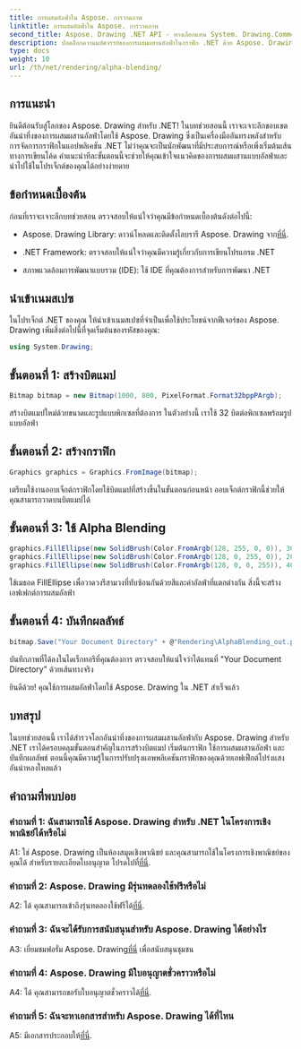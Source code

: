 ```yaml
---
title: การผสมอัลฟ่าใน Aspose. การวาดภาพ
linktitle: การผสมอัลฟ่าใน Aspose. การวาดภาพ
second_title: Aspose. Drawing .NET API - ทางเลือกแทน System. Drawing.Common
description: ปลดล็อกความมหัศจรรย์ของการผสมผสานอัลฟ่าในกราฟิก .NET ด้วย Aspose. Drawing ยกระดับโครงการของคุณด้วยเอฟเฟกต์โปร่งแสง
type: docs
weight: 10
url: /th/net/rendering/alpha-blending/
---
```

## การแนะนำ

ยินดีต้อนรับสู่โลกของ Aspose. Drawing สำหรับ .NET! ในบทช่วยสอนนี้ เราจะเจาะลึกขอบเขตอันน่าทึ่งของการผสมผสานอัลฟ่าโดยใช้ Aspose. Drawing ซึ่งเป็นเครื่องมืออันทรงพลังสำหรับการจัดการกราฟิกในแอปพลิเคชัน .NET ไม่ว่าคุณจะเป็นนักพัฒนาที่มีประสบการณ์หรือเพิ่งเริ่มต้นเส้นทางการเขียนโค้ด คำแนะนำทีละขั้นตอนนี้จะช่วยให้คุณเข้าใจแนวคิดของการผสมผสานแบบอัลฟ่าและนำไปใช้ในโปรเจ็กต์ของคุณได้อย่างง่ายดาย

## ข้อกำหนดเบื้องต้น

ก่อนที่เราจะเจาะลึกบทช่วยสอน ตรวจสอบให้แน่ใจว่าคุณมีข้อกำหนดเบื้องต้นดังต่อไปนี้:

-  Aspose. Drawing Library: ดาวน์โหลดและติดตั้งไลบรารี Aspose. Drawing จาก[ที่นี่](https://releases.aspose.com/drawing/net/).

- .NET Framework: ตรวจสอบให้แน่ใจว่าคุณมีความรู้เกี่ยวกับการเขียนโปรแกรม .NET

- สภาพแวดล้อมการพัฒนาแบบรวม (IDE): ใช้ IDE ที่คุณต้องการสำหรับการพัฒนา .NET

## นำเข้าเนมสเปซ

ในโปรเจ็กต์ .NET ของคุณ ให้นำเข้าเนมสเปซที่จำเป็นเพื่อใช้ประโยชน์จากฟีเจอร์ของ Aspose. Drawing เพิ่มสิ่งต่อไปนี้ที่จุดเริ่มต้นของรหัสของคุณ:

```csharp
using System.Drawing;
```

## ขั้นตอนที่ 1: สร้างบิตแมป

```csharp
Bitmap bitmap = new Bitmap(1000, 800, PixelFormat.Format32bppPArgb);
```

สร้างบิตแมปใหม่ด้วยขนาดและรูปแบบพิกเซลที่ต้องการ ในตัวอย่างนี้ เราใช้ 32 บิตต่อพิกเซลพร้อมรูปแบบอัลฟ่า

## ขั้นตอนที่ 2: สร้างกราฟิก

```csharp
Graphics graphics = Graphics.FromImage(bitmap);
```

เตรียมใช้งานออบเจ็กต์กราฟิกโดยใช้บิตแมปที่สร้างขึ้นในขั้นตอนก่อนหน้า ออบเจ็กต์กราฟิกนี้ช่วยให้คุณสามารถวาดบนบิตแมปได้

## ขั้นตอนที่ 3: ใช้ Alpha Blending

```csharp
graphics.FillEllipse(new SolidBrush(Color.FromArgb(128, 255, 0, 0)), 300, 100, 400, 400);
graphics.FillEllipse(new SolidBrush(Color.FromArgb(128, 0, 255, 0)), 200, 300, 400, 400);
graphics.FillEllipse(new SolidBrush(Color.FromArgb(128, 0, 0, 255)), 400, 300, 400, 400);
```

ใช้เมธอด FillEllipse เพื่อวาดวงรีสามวงที่ทับซ้อนกันด้วยสีและค่าอัลฟ่าที่แตกต่างกัน สิ่งนี้จะสร้างเอฟเฟกต์การผสมอัลฟ่า

## ขั้นตอนที่ 4: บันทึกผลลัพธ์

```csharp
bitmap.Save("Your Document Directory" + @"Rendering\AlphaBlending_out.png");
```

บันทึกภาพที่ได้ลงในไดเร็กทอรีที่คุณต้องการ ตรวจสอบให้แน่ใจว่าได้แทนที่ "Your Document Directory" ด้วยเส้นทางจริง

ยินดีด้วย! คุณใช้การผสมอัลฟ่าโดยใช้ Aspose. Drawing ใน .NET สำเร็จแล้ว

## บทสรุป

ในบทช่วยสอนนี้ เราได้สำรวจโลกอันน่าทึ่งของการผสมผสานอัลฟ่ากับ Aspose. Drawing สำหรับ .NET เราได้ครอบคลุมขั้นตอนสำคัญในการสร้างบิตแมป เริ่มต้นกราฟิก ใช้การผสมผสานอัลฟ่า และบันทึกผลลัพธ์ ตอนนี้คุณมีความรู้ในการปรับปรุงแอพพลิเคชันกราฟิกของคุณด้วยเอฟเฟ็กต์โปร่งแสงอันน่าหลงใหลแล้ว

## คำถามที่พบบ่อย

### คำถามที่ 1: ฉันสามารถใช้ Aspose. Drawing สำหรับ .NET ในโครงการเชิงพาณิชย์ได้หรือไม่

 A1: ใช่ Aspose. Drawing เป็นห้องสมุดเชิงพาณิชย์ และคุณสามารถใช้ในโครงการเชิงพาณิชย์ของคุณได้ สำหรับรายละเอียดใบอนุญาต โปรดไปที่[ที่นี่](https://purchase.aspose.com/buy).

### คำถามที่ 2: Aspose. Drawing มีรุ่นทดลองใช้ฟรีหรือไม่

 A2: ได้ คุณสามารถเข้าถึงรุ่นทดลองใช้ฟรีได้[ที่นี่](https://releases.aspose.com/).

### คำถามที่ 3: ฉันจะได้รับการสนับสนุนสำหรับ Aspose. Drawing ได้อย่างไร

 A3: เยี่ยมชมฟอรั่ม Aspose. Drawing[ที่นี่](https://forum.aspose.com/c/diagram/17) เพื่อสนับสนุนชุมชน

### คำถามที่ 4: Aspose. Drawing มีใบอนุญาตชั่วคราวหรือไม่

 A4: ได้ คุณสามารถขอรับใบอนุญาตชั่วคราวได้[ที่นี่](https://purchase.aspose.com/temporary-license/).

### คำถามที่ 5: ฉันจะหาเอกสารสำหรับ Aspose. Drawing ได้ที่ไหน

 A5: มีเอกสารประกอบให้[ที่นี่](https://reference.aspose.com/drawing/net/).